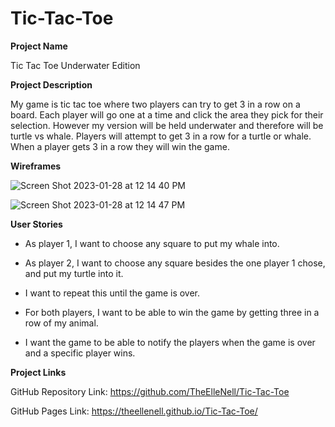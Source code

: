 # Tic-Tac-Toe

**Project Name**

Tic Tac Toe Underwater Edition

**Project Description**

My game is tic tac toe where two players can try to get 3 in a row on a board. Each player will go one at a time and click the area they pick for their selection. However my version will be held underwater and therefore will be turtle vs whale. Players will attempt to get 3 in a row for a turtle or whale. When a player gets 3 in a row they will win the game.

**Wireframes**

![Screen Shot 2023-01-28 at 12 14 40 PM](https://user-images.githubusercontent.com/93359833/216165865-a3e95c91-2eb8-4588-8864-ae6860b012a2.png)

![Screen Shot 2023-01-28 at 12 14 47 PM](https://user-images.githubusercontent.com/93359833/216165879-80486708-e60e-456f-b1db-565c7fd10080.png)


**User Stories**

* As player 1, I want to choose any square to put my whale into.

* As player 2, I want to choose any square besides the one player 1 chose, and put my turtle into it.

* I want to repeat this until the game is over.

* For both players, I want to be able to win the game by getting three in a row of my animal.

* I want the game to be able to notify the players when the game is over and a specific player wins.

**Project Links**

GitHub Repository Link: https://github.com/TheElleNell/Tic-Tac-Toe

GitHub Pages Link: https://theellenell.github.io/Tic-Tac-Toe/
